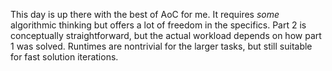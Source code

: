 This day is up there with the best of AoC for me. It requires *some* algorithmic thinking but offers a lot of freedom in the specifics. Part 2 is conceptually straightforward, but the actual workload depends on how part 1 was solved. Runtimes are nontrivial for the larger tasks, but still suitable for fast solution iterations.
